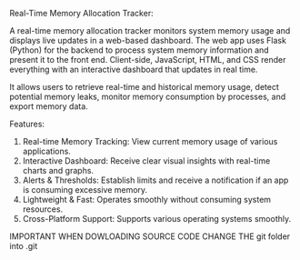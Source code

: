 Real-Time Memory Allocation Tracker:

A real-time memory allocation tracker monitors system memory usage and displays live updates in a web-based dashboard. 
The web app uses Flask (Python) for the backend to process system memory information and present it to the front end. Client-side, JavaScript, HTML, and CSS render everything with an interactive dashboard that updates in real time.

It allows users to retrieve real-time and historical memory usage, detect potential memory leaks, monitor memory consumption by processes, and export memory data. 

Features:

1. Real-time Memory Tracking: View current memory usage of various applications.
2. Interactive Dashboard: Receive clear visual insights with real-time charts and graphs.
3. Alerts & Thresholds: Establish limits and receive a notification if an app is consuming excessive memory.
4. Lightweight & Fast: Operates smoothly without consuming system resources.
5. Cross-Platform Support: Supports various operating systems smoothly.

IMPORTANT
WHEN DOWLOADING SOURCE CODE CHANGE THE git folder into .git


